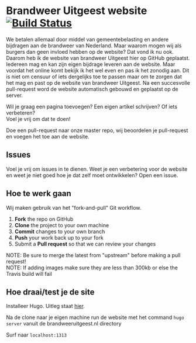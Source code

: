 # Brandweer Uitgeest website [![Build Status](https://travis-ci.org/SvenKortekaas/brandweeruitgeest.nl.svg?branch=master)](https://travis-ci.org/SvenKortekaas/brandweeruitgeest.nl)

We betalen allemaal door middel van gemeentebelasting en andere bijdragen aan de brandweer van Nederland. Maar waarom mogen wij als burgers dan geen invloed hebben op de website? Dat vond ik nu ook. Daarom heb ik de website van brandweer Uitgeest hier op GitHub geplaatst. Iedereen mag en kan zijn eigen bijdrage leveren aan de website. Maar voordat het online komt bekijk ik het wel even en pas ik het zonodig aan. Dit is niet om censuur of iets dergelijks toe te passen maar om te zorgen dat het mag en past op de website van brandweer Uitgeest. Na een succesvolle pull-request word de website automatisch gebouwd en geplaatst op de server.  

Wil je graag een pagina toevoegen? Een eigen artikel schrijven? Of iets verbeteren?  
Voel je vrij om dat te doen!  

Doe een pull-request naar onze master repo, wij beoordelen je pull-request en voegen het toe aan de website.  

## Issues

Voel je vrij om issues in te dienen. Weet je een verbetering voor de website en weet je niet goed hoe je dat zelf moet ontwikkelen? Open een issue.  

## Hoe te werk gaan

Wij maken gebruik van het "fork-and-pull" Git workflow.

 1. **Fork** the repo on GitHub
 2. **Clone** the project to your own machine
 3. **Commit** changes to your own branch
 4. **Push** your work back up to your fork
 5. Submit a **Pull request** so that we can review your changes

NOTE: Be sure to merge the latest from "upstream" before making a pull request!  
NOTE: If adding images make sure they are less than 300kb or else the Travis build will fail  

## Hoe draai/test je de site

Installeer Hugo. Uitleg staat [hier](http://gohugo.io/getting-started/installing/).  

Na de clone naar je eigen machine run de website met het command `hugo server` vanuit de brandweeruitgeest.nl directory  

Surf naar `localhost:1313`  